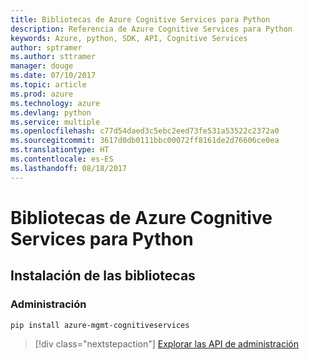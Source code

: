 ```yaml
---
title: Bibliotecas de Azure Cognitive Services para Python
description: Referencia de Azure Cognitive Services para Python
keywords: Azure, python, SDK, API, Cognitive Services
author: sptramer
ms.author: sttramer
manager: douge
ms.date: 07/10/2017
ms.topic: article
ms.prod: azure
ms.technology: azure
ms.devlang: python
ms.service: multiple
ms.openlocfilehash: c77d54daed3c5ebc2eed73fe531a53522c2372a0
ms.sourcegitcommit: 3617d0db0111bbc00072ff8161de2d76606ce0ea
ms.translationtype: HT
ms.contentlocale: es-ES
ms.lasthandoff: 08/18/2017
---
```

# <a name="azure-cognitive-services-libraries-for-python"></a>Bibliotecas de Azure Cognitive Services para Python

## <a name="install-the-libraries"></a>Instalación de las bibliotecas


### <a name="management"></a>Administración

```bash
pip install azure-mgmt-cognitiveservices
```
> [!div class="nextstepaction"]
> [Explorar las API de administración](/python/api/overview/azure/cognitiveservices/managementlibrary)
